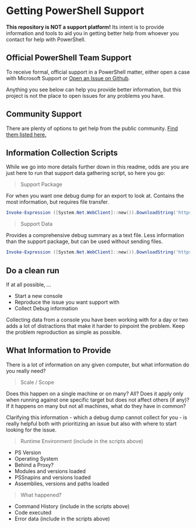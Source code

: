# Getting PowerShell Support

**This repository is NOT a support platform!**
Its intent is to provide information and tools to aid you in getting better help from whoever you contact for help with PowerShell.

## Official PowerShell Team Support

To receive formal, official support in a PowerShell matter, either open a case with Microsoft Support or [Open an Issue on Github](https://github.com/PowerShell/PowerShell/issues).

Anything you see below can help you provide better information, but this project is not the place to open issues for any problems you have.

## Community Support

There are plenty of options to get help from the public community.
[Find them listed here.](https://learn.microsoft.com/en-us/powershell/scripting/community/community-support)

## Information Collection Scripts

While we go into more details further down in this readme, odds are you are just here to run that support data gathering script, so here you go:

> Support Package

For when you want one debug dump for an export to look at. Contains the most information, but requires file transfer.

```powershell
Invoke-Expression ([System.Net.WebClient]::new()).DownloadString('https://raw.githubusercontent.com/microsoft/powershell-getsupport/main/support-package.ps1')
```

> Support Data

Provides a comprehensive debug summary as a text file. Less information than the support package, but can be used without sending files.

```powershell
Invoke-Expression ([System.Net.WebClient]::new()).DownloadString('https://raw.githubusercontent.com/microsoft/powershell-getsupport/main/support-message.ps1')
```

## Do a clean run

If at all possible, ...

+ Start a new console
+ Reproduce the issue you want support with
+ Collect Debug information

Collecting data from a console you have been working with for a day or two adds a lot of distractions that make it harder to pinpoint the problem.
Keep the problem reproduction as simple as possible.

## What Information to Provide

There is a lot of information on any given computer, but what information do you really need?

> Scale / Scope

Does this happen on a single machine or on many? All?
Does it apply only when running against one specific target but does not affect others (if any)?
If it happens on many but not all machines, what do they have in common?

Clarifying this information - which a debug dump cannot collect for you - is really helpful both with prioritizing an issue but also with where to start looking for the issue.

> Runtime Environment (include in the scripts above)

+ PS Version
+ Operating System
+ Behind a Proxy?
+ Modules and versions loaded
+ PSSnapins and versions loaded
+ Assemblies, versions and paths loaded

> What happened?

+ Command History (include in the scripts above)
+ Code executed
+ Error data (include in the scripts above)
